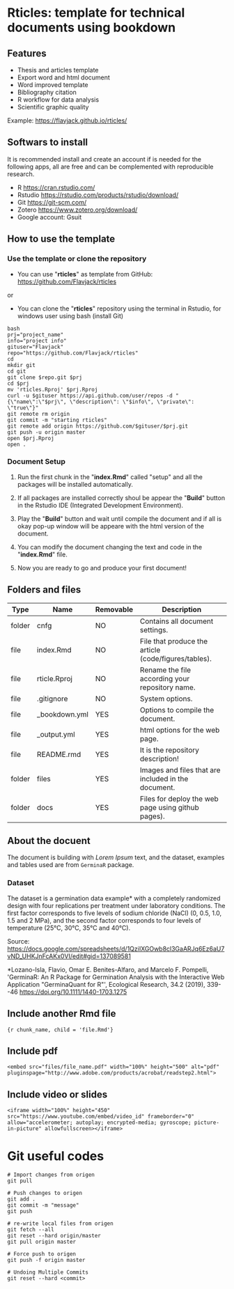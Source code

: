 # Rticles: template for technical documents using bookdown

## Features

-   Thesis and articles template
-   Export word and html document
-   Word improved template
-   Bibliography citation
-   R workflow for data analysis
-   Scientific graphic quality

Example: <https://flavjack.github.io/rticles/>

## Softwars to install

It is recommended install and create an account if is needed for the following apps, all are free and can be complemented with reproducible research.

-   R <https://cran.rstudio.com/>
-   Rstudio <https://rstudio.com/products/rstudio/download/>
-   Git <https://git-scm.com/>
-   Zotero <https://www.zotero.org/download/>
-   Google account: Gsuit

## How to use the template

### Use the template or clone the repository

-   You can use "**rticles**" as template from GitHub: <https://github.com/Flavjack/rticles>

or

-   You can clone the "**rticles**" repository using the terminal in Rstudio, for windows user using bash (install Git)

``` {.{git}}
bash
prj="project_name"
info="project info"
gituser="Flavjack"
repo="https://github.com/Flavjack/rticles"
cd
mkdir git
cd git
git clone $repo.git $prj
cd $prj
mv 'rticles.Rproj' $prj.Rproj
curl -u $gituser https://api.github.com/user/repos -d "{\"name\":\"$prj\", \"description\": \"$info\", \"private\": \"true\"}"
git remote rm origin
git commit -m "starting rticles"
git remote add origin https://github.com/$gituser/$prj.git
git push -u origin master
open $prj.Rproj
open .
```

### Document Setup

1.  Run the first chunk in the "**index.Rmd**" called "setup" and all the packages will be installed automatically.

2.  If all packages are installed correctly shoul be appear the "**Build**" button in the Rstudio IDE (Integrated Development Environment).

3.  Play the "**Build**" button and wait until compile the document and if all is okay pop-up window will be appeare with the html version of the document.

4.  You can modify the document changing the text and code in the "**index.Rmd**" file.

5.  Now you are ready to go and produce your first document!

## Folders and files

| Type   | Name           | Removable | Description                                          |
|--------|----------------|-----------|------------------------------------------------------|
| folder | cnfg           | NO        | Contains all document settings.                      |
| file   | index.Rmd      | NO        | File that produce the article (code/figures/tables). |
| file   | rticle.Rproj   | NO        | Rename the file according your repository name.      |
| file   | .gitignore     | NO        | System options.                                      |
| file   | \_bookdown.yml | YES       | Options to compile the document.                     |
| file   | \_output.yml   | YES       | html options for the web page.                       |
| file   | README.rmd     | YES       | It is the repository description!                    |
| folder | files          | YES       | Images and files that are included in the document.  |
| folder | docs           | YES       | Files for deploy the web page using github pages).   |

## About the docuent

The document is building with *Lorem Ipsum* text, and the dataset, examples and tables used are from `GerminaR` package.

### Dataset

The dataset is a germination data example\* with a completely randomized design with four replications per treatment under laboratory conditions. The first factor corresponds to five levels of sodium chloride (NaCl) (0, 0.5, 1.0, 1.5 and 2 MPa), and the second factor corresponds to four levels of temperature (25°C, 30°C, 35°C and 40°C).

Source: <https://docs.google.com/spreadsheets/d/1QziIXGOwb8cl3GaARJq6Ez6aU7vND_UHKJnFcAKx0VI/edit#gid=137089581>

\*Lozano-Isla, Flavio, Omar E. Benites-Alfaro, and Marcelo F. Pompelli, 'GerminaR: An R Package for Germination Analysis with the Interactive Web Application "GerminaQuant for R"', Ecological Research, 34.2 (2019), 339--46 <https://doi.org/10.1111/1440-1703.1275>

## Include another Rmd file

`{r chunk_name, child = 'file.Rmd'}`

## Include pdf

``` {.{html}}
<embed src="files/file_name.pdf" width="100%" height="500" alt="pdf" pluginspage="http://www.adobe.com/products/acrobat/readstep2.html">
```

## Include video or slides

``` {.{html}}
<iframe width="100%" height="450" src="https://www.youtube.com/embed/video_id" frameborder="0" allow="accelerometer; autoplay; encrypted-media; gyroscope; picture-in-picture" allowfullscreen></iframe>
```

# Git useful codes

``` {.{git}}
# Import changes from origen
git pull

# Push changes to origen
git add .
git commit -m "message"
git push 

# re-write local files from origen
git fetch --all
git reset --hard origin/master
git pull origin master

# Force push to origen
git push -f origin master

# Undoing Multiple Commits
git reset --hard <commit>
```
